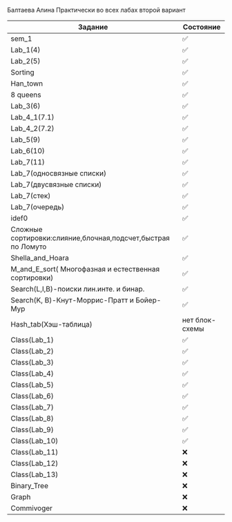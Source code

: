 Балтаева Алина 
Практически во всех лабах второй вариант 

| Задание | Состояние |
| ------------- | ------------- |
|sem_1| :white_check_mark:|
| Lab_1(4) | :white_check_mark:|
| Lab_2(5) | :white_check_mark: |
| Sorting |:white_check_mark: |
| Han_town |:white_check_mark: |
|  8 queens|:white_check_mark:  |
| Lab_3(6) |:white_check_mark:  |
| Lab_4_1(7.1) |:white_check_mark:|
| Lab_4_2(7.2) |:white_check_mark:  |
| Lab_5(9) | :white_check_mark:|
| Lab_6(10) |:white_check_mark: |
| Lab_7(11) |:white_check_mark:  |
| Lab_7(односвязные списки) | :white_check_mark:|
| Lab_7(двусвязные списки) | :white_check_mark:|
| Lab_7(стек) | :white_check_mark: |
| Lab_7(очередь) |:white_check_mark:  |
| idef0|:white_check_mark:  |
| Сложные сортировки:слияние,блочная,подсчет,быстрая по Ломуто|:white_check_mark: |
| Shella_and_Hoara|:white_check_mark: |
|M_and_E_sort( Многофазная и естественная сортировки)|:white_check_mark:|
|Search(L,I,B)-поиски лин.инте. и бинар.| :white_check_mark: |
| Search(K, B)-Кнут-Моррис-Пратт и Бойер-Мур|:white_check_mark:  |
| Hash_tab(Хэш-таблица)|нет блок-схемы|
| Class(Lab_1)|:white_check_mark:|
| Class(Lab_2)|:white_check_mark:|
| Class(Lab_3)|:white_check_mark:  |
| Class(Lab_4)|:white_check_mark:  |
| Class(Lab_5)|:white_check_mark:|
| Class(Lab_6)|:white_check_mark:  |
| Class(Lab_7)|:white_check_mark:|
| Class(Lab_8)|:white_check_mark:|
| Class(Lab_9)|:white_check_mark: |
| Class(Lab_10)|:white_check_mark:|
| Class(Lab_11)|:x: |
| Class(Lab_12)|:x: |
| Class(Lab_13)|:x: |
|Binary_Tree|:x: |
| Graph|:x: |
|Commivoger|:x: |

